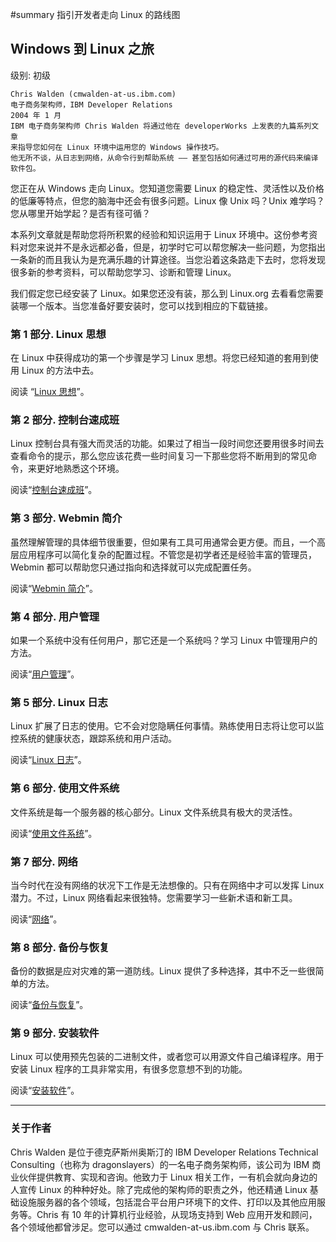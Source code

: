 ﻿#summary 指引开发者走向 Linux 的路线图

## Windows 到 Linux 之旅 ##
级别: 初级

```
Chris Walden (cmwalden-at-us.ibm.com)
电子商务架构师，IBM Developer Relations
2004 年 1 月
IBM 电子商务架构师 Chris Walden 将通过他在 developerWorks 上发表的九篇系列文章
来指导您如何在 Linux 环境中运用您的 Windows 操作技巧。
他无所不谈，从日志到网络，从命令行到帮助系统 —— 甚至包括如何通过可用的源代码来编译软件包。
```

您正在从 Windows 走向 Linux。您知道您需要 Linux 的稳定性、灵活性以及价格的低廉等特点，但您的脑海中还会有很多问题。Linux 像 Unix 吗？Unix 难学吗？您从哪里开始学起？是否有径可循？

本系列文章就是帮助您将所积累的经验和知识运用于 Linux 环境中。这份参考资料对您来说并不是永远都必备，但是，初学时它可以帮您解决一些问题，为您指出一条新的而且我认为是充满乐趣的计算途径。当您沿着这条路走下去时，您将发现很多新的参考资料，可以帮助您学习、诊断和管理 Linux。

我们假定您已经安装了 Linux。如果您还没有装，那么到 Linux.org 去看看您需要装哪一个版本。当您准备好要安装时，您可以找到相应的下载链接。

### 第 1 部分. Linux 思想 ###
在 Linux 中获得成功的第一个步骤是学习 Linux 思想。将您已经知道的套用到使用 Linux 的方法中去。

阅读 “[Linux 思想](http://www-900.ibm.com/developerWorks/cn/linux/l-roadmap/index1.shtml)”。

### 第 2 部分. 控制台速成班 ###
Linux 控制台具有强大而灵活的功能。如果过了相当一段时间您还要用很多时间去查看命令的提示，那么您应该花费一些时间复习一下那些您将不断用到的常见命令，来更好地熟悉这个环境。

阅读“[控制台速成班](http://www-900.ibm.com/developerWorks/cn/linux/l-roadmap/index2.shtml)”。

### 第 3 部分. Webmin 简介 ###
虽然理解管理的具体细节很重要，但如果有工具可用通常会更方便。而且，一个高层应用程序可以简化复杂的配置过程。不管您是初学者还是经验丰富的管理员，Webmin 都可以帮助您只通过指向和选择就可以完成配置任务。

阅读“[Webmin 简介](http://www-900.ibm.com/developerWorks/cn/linux/l-roadmap/part3/index.shtml)”。

### 第 4 部分. 用户管理 ###
如果一个系统中没有任何用户，那它还是一个系统吗？学习 Linux 中管理用户的方法。

阅读“[用户管理](http://www-900.ibm.com/developerWorks/cn/linux/l-roadmap/part4/index.shtml)”。

### 第 5 部分. Linux 日志 ###
Linux 扩展了日志的使用。它不会对您隐瞒任何事情。熟练使用日志将让您可以监控系统的健康状态，跟踪系统和用户活动。

阅读“[Linux 日志](http://www-900.ibm.com/developerWorks/cn/linux/l-roadmap/part5/index.shtml)”。

### 第 6 部分. 使用文件系统 ###
文件系统是每一个服务器的核心部分。Linux 文件系统具有极大的灵活性。

阅读“[使用文件系统](http://www-900.ibm.com/developerWorks/cn/linux/l-roadmap/part6/index.shtml)”。

### 第 7 部分. 网络 ###
当今时代在没有网络的状况下工作是无法想像的。只有在网络中才可以发挥 Linux 潜力。不过，Linux 网络看起来很独特。您需要学习一些新术语和新工具。

阅读“[网络](http://www-900.ibm.com/developerWorks/cn/linux/l-roadmap/part7/index.shtml)”。

### 第 8 部分. 备份与恢复 ###
备份的数据是应对灾难的第一道防线。Linux 提供了多种选择，其中不乏一些很简单的方法。

阅读“[备份与恢复](http://www-900.ibm.com/developerWorks/cn/linux/l-roadmap/part8/index.shtml)”。

### 第 9 部分. 安装软件 ###
Linux 可以使用预先包装的二进制文件，或者您可以用源文件自己编译程序。用于安装 Linux 程序的工具非常实用，有很多您意想不到的功能。

阅读“[安装软件](http://www-900.ibm.com/developerWorks/cn/linux/l-roadmap/part9/index.shtml)”。


---

### 关于作者 ###
Chris Walden 是位于德克萨斯州奥斯汀的 IBM Developer Relations Technical Consulting（也称为 dragonslayers）的一名电子商务架构师，该公司为 IBM 商业伙伴提供教育、实现和咨询。他致力于 Linux 相关工作，一有机会就向身边的人宣传 Linux 的种种好处。除了完成他的架构师的职责之外，他还精通 Linux 基础设施服务器的各个领域，包括混合平台用户环境下的文件、打印以及其他应用服务等。Chris 有 10 年的计算机行业经验，从现场支持到 Web 应用开发和顾问，各个领域他都曾涉足。您可以通过 cmwalden-at-us.ibm.com 与 Chris 联系。